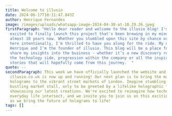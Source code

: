```yaml
---
title: Welcome to illusio
date: 2024-06-17T10:11:47.843Z
author: Henrique Fernandes
image: /images/uploads/whatsapp-image-2024-04-30-at-10.29.26.jpeg
firstParagraph: "Hello dear reader and welcome to the illusio blog! I'm so
  excited to finally launch this project that's been brewing in my mind for
  almost 10 years now. Whether you stumbled upon this site by chance or came
  here intentionally, I'm thrilled to have you along for the ride. My name is
  Henrique and I’m the founder of illusio. This blog will be a place for me to
  share my insights into the business - whether it’s a new discovery relating to
  the technology side, progression within the company or all the inspiring
  stories that will hopefully come from this journey.  "
quote: --
secondParagraph: This week we have officially launched the website and
  illusio.co.uk is now up and running! Our next plan is to bring the magic of
  holograms to the vibrant street markets of London. Imagine stumbling upon a
  bustling market stall, only to be greeted by a lifelike holographic figure
  showcasing our latest creations. We're excited to reimagine how technology and
  everyday life intersect, and we invite you to join us on this exciting journey
  as we bring the future of holograms to life!
tags: []
---
```

